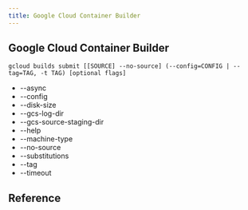 ```yaml
---
title: Google Cloud Container Builder
---
```


## Google Cloud Container Builder

```
gcloud builds submit [[SOURCE] --no-source] (--config=CONFIG | --tag=TAG, -t TAG) [optional flags]
```

* --async
* --config
* --disk-size
* --gcs-log-dir
* --gcs-source-staging-dir
* --help
* --machine-type
* --no-source
* --substitutions
* --tag
* --timeout


## Reference

